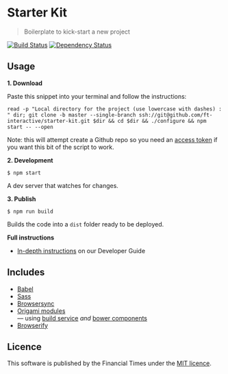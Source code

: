 # Starter Kit

> Boilerplate to kick-start a new project


[![Build Status][circle-image]][circle-url] [![Dependency Status][devdeps-image]][devdeps-url]

## Usage

**1. Download**

Paste this snippet into your terminal and follow the instructions:

```shell
read -p "Local directory for the project (use lowercase with dashes) : " dir; git clone -b master --single-branch ssh://git@github.com/ft-interactive/starter-kit.git $dir && cd $dir && ./configure && npm start -- --open
```

Note: this will attempt create a Github repo so you need an [access token](https://github.com/settings/tokens) if you want this bit of the script to work.

**2. Development**

```
$ npm start
```

A dev server that watches for changes.


**3. Publish**

```
$ npm run build
```

Builds the code into a `dist` folder ready to be deployed.

**Full instructions**

* [In-depth instructions](https://ft-interactive.github.io/guides/starter-kit/) on our Developer Guide


## Includes

- [Babel](https://babeljs.io/docs/learn-es2015/)
- [Sass](https://github.com/sass/node-sass)
- [Browsersync](https://www.browsersync.io/docs)
- [Origami modules](http://registry.origami.ft.com/components)  
  –– using [build service](https://build.origami.ft.com/) _and_ [bower components](http://origami.ft.com/docs/developer-guide/modules/choosing-your-build-method/)
- [Browserify](http://browserify.org/)

## Licence
This software is published by the Financial Times under the [MIT licence](http://opensource.org/licenses/MIT).

<!-- badge URLs -->
[circle-url]: https://circleci.com/gh/ft-interactive/starter-kit
[circle-image]: https://circleci.com/gh/ft-interactive/starter-kit/tree/master.svg?style=shield

[devdeps-url]: https://david-dm.org/ft-interactive/starter-kit#info=devDependencies
[devdeps-image]: https://img.shields.io/david/dev/ft-interactive/starter-kit.svg?style=flat-square
